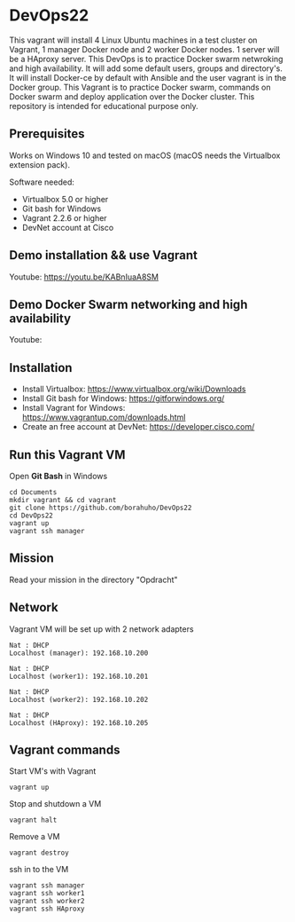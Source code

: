 # DevOps22

This vagrant will install 4 Linux Ubuntu machines in a test cluster on Vagrant, 1 manager Docker node and 2 worker Docker nodes. 1 server will be a HAproxy server. This DevOps is to practice Docker swarm netwroking and high availability.
It will add some default users, groups and directory's. It will install Docker-ce by default with Ansible and the user vagrant is in the Docker group.
This Vagrant is to practice Docker swarm, commands on Docker swarm and deploy application over the Docker cluster.
This repository is intended for educational purpose only.


## Prerequisites

Works on Windows 10 and tested on macOS (macOS needs the Virtualbox extension pack).

Software needed:
* Virtualbox 5.0 or higher
* Git bash for Windows
* Vagrant 2.2.6 or higher
* DevNet account at Cisco 


## Demo installation && use Vagrant

Youtube: https://youtu.be/KABnIuaA8SM


## Demo Docker Swarm networking and high availability

Youtube: 


## Installation

* Install Virtualbox: https://www.virtualbox.org/wiki/Downloads
* Install Git bash for Windows: https://gitforwindows.org/
* Install Vagrant for Windows: https://www.vagrantup.com/downloads.html
* Create an free account at DevNet: https://developer.cisco.com/

## Run this Vagrant VM
Open **Git Bash** in Windows
```
cd Documents
mkdir vagrant && cd vagrant
git clone https://github.com/borahuho/DevOps22
cd DevOps22
vagrant up
vagrant ssh manager
```
## Mission

Read your mission in the directory "Opdracht"

## Network
Vagrant VM will be set up with 2 network adapters
```
Nat : DHCP
Localhost (manager): 192.168.10.200

Nat : DHCP
Localhost (worker1): 192.168.10.201

Nat : DHCP
Localhost (worker2): 192.168.10.202

Nat : DHCP
Localhost (HAproxy): 192.168.10.205
```
## Vagrant commands
Start VM's with Vagrant
```
vagrant up
```
Stop and shutdown a VM
```
vagrant halt
```
Remove a VM
```
vagrant destroy
```
ssh in to the VM
```
vagrant ssh manager
vagrant ssh worker1
vagrant ssh worker2
vagrant ssh HAproxy
```

